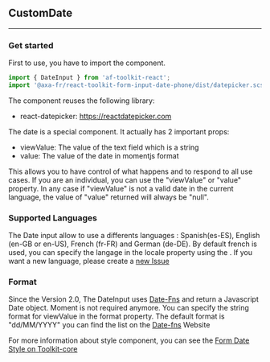 ## CustomDate

---

### Get started

First to use, you have to import the component.

```js
import { DateInput } from 'af-toolkit-react';
import '@axa-fr/react-toolkit-form-input-date-phone/dist/datepicker.scss';
```

The component reuses the following library:

- react-datepicker: https://reactdatepicker.com

The date is a special component. It actually has 2 important props:

- viewValue: The value of the text field which is a string
- value: The value of the date in momentjs format

This allows you to have control of what happens and to respond to all use cases. If you are an individual, you can use the "viewValue" or "value" property. In any case if "viewValue" is not a valid date in the current language, the value of "value" returned will always be "null".


### Supported Languages

The Date input allow to use a differents languages : Spanish(es-ES), English (en-GB or en-US), French (fr-FR) and German (de-DE). By default french is used, you can specify the langage in the locale property using the . If you want a new language, please create a [new Issue](https://github.com/AxaGuilDEv/react-toolkit/issues)

### Format

Since the Version 2.0, The DateInput uses [Date-Fns](https://date-fns.org/) and return a Javascript Date object. Moment is not required anymore. You can specify the string format for viewValue in the format property. The default format is "dd/MM/YYYY" you can find the list on the [Date-fns](https://date-fns.org/v2.0.0-alpha.18/docs/format) Website

For more information about style component, you can see the [Form Date Style on Toolkit-core ](http://toolkit-intranet-axa.azurewebsites.net/#/form)
